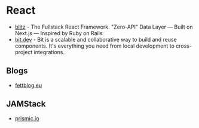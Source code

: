 # React

- [blitz](https://github.com/blitz-js/blitz) - The Fullstack React Framework. "Zero-API" Data Layer — Built on Next.js — Inspired by Ruby on Rails
- [bit.dev](https://bit.dev/) - Bit is a scalable and collaborative way to build and reuse components. It's everything you need from local development to cross-project integrations.

## Blogs
- [fettblog.eu](https://fettblog.eu/)

## JAMStack
- [prismic.io](https://prismic.io)
